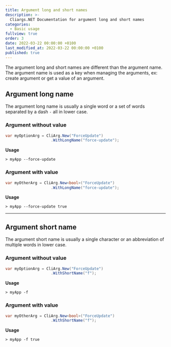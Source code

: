 ```yaml
---
title: Argument long and short names
description: >-
  Cliargs.NET Documentation for argument long and short names
categories:
  - Basic usage
fullview: true
order: 3
date: 2022-03-22 00:00:00 +0100
last_modified_at: 2022-03-22 00:00:00 +0100
published: true
---
```


The argument long and short names are different than the argument name. The argument name is used as a key when managing the arguments, ex: create argument or get a value of an argument.

## Argument long name 
The argument long name is usually a single word or a set of words separated by a dash `-` all in lower case. 

### Argument without value
```csharp 
var myOptionArg = CliArg.New("ForceUpdate")
                    .WithLongName("force-update");
```

**Usage**

```shell
> myApp --force-update
```

### Argument with value

```csharp
var myOtherArg = CliArg.New<bool>("ForceUpdate")
                    .WithLongName("force-update");
```

**Usage**

```shell
> myApp --force-update true
```

--- 
## Argument short name 
The argument short name is usually a single character or an abbreviation of multiple words in lower case. 

### Argument without value
```csharp 
var myOptionArg = CliArg.New("ForceUpdate")
                    .WithShortName("f");
```

**Usage**

```shell
> myApp -f
```

### Argument with value

```csharp
var myOtherArg = CliArg.New<bool>("ForceUpdate")
                    .WithShortName("f");
```

**Usage**

```shell
> myApp -f true
```